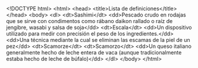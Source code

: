 &lt;!DOCTYPE html&gt;
&lt;html&gt;
    &lt;head&gt;
        &lt;title&gt;Lista de definiciones&lt;/title&gt;
    &lt;/head&gt;
    &lt;body&gt;
        &lt;dl&gt;
            &lt;dt&gt;Sashimi&lt;/dt&gt;
            &lt;dd&gt;Pescado crudo en rodajas que se sirve con condimentos como rábano daikon rallado o raíz de jengibre, wasabi y salsa de soja&lt;/dd&gt;
            &lt;dt&gt;Escala&lt;/dt&gt;
            &lt;dd&gt;Un dispositivo utilizado para medir con precisión el peso de los ingredientes.&lt;/dd&gt;
            &lt;dd&gt;Una técnica mediante la cual se eliminan las escamas de la piel de un pez&lt;/dd&gt;
            &lt;dt&gt;Scamorze&lt;/dt&gt;
            &lt;dt&gt;Scamorzo&lt;/dt&gt;
            &lt;dd&gt;Un queso italiano generalmente hecho de leche entera de vaca (aunque tradicionalmente estaba hecho de leche de búfalo)&lt;/dd&gt;
        &lt;/dl&gt;
    &lt;/body&gt;
&lt;/html&gt;
